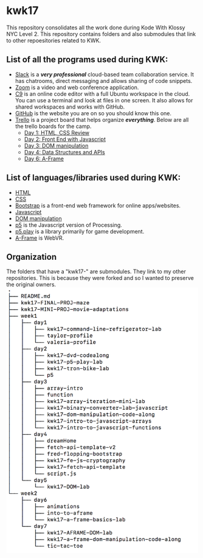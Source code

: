 # kwk17

This repository consolidates all the work done during Kode With Klossy NYC Level 2. This repository contains folders and also submodules that link to other repoesitories related to KWK.

## List of all the programs used during KWK:
  - [Slack](https://slack.com/) is a ***very professional*** cloud-based team collaboration service. It has chatrooms, direct messaging and allows sharing of code snippets. 
  - [Zoom](https://zoom.us/) is a video and web conference application. 
  - [C9](https://c9.io) is an online code editor with a full Ubuntu workspace in the cloud. You can use a terminal and look at files in one screen. It also allows for shared workspaces and works with GitHub.
  - [GitHub](https://github.com/) is the website you are on so you should know this one.
  - [Trello](https://trello.com/) is a project board that helps organize ***everything***. Below are all the trello boards for the camp.
      - [Day 1: HTML, CSS Review](https://trello.com/b/Df1y7sf6/front-end-with-js-day-1-html-css-review)
      - [Day 2: Front End with Javascript](https://trello.com/b/P5LOzKr4/front-end-with-js-day-2)
      - [Day 3: DOM manipulation](https://trello.com/b/HprG8MnP/front-end-with-js-day-3-javascript-and-dom-manipulation)
      - [Day 4: Data Structures and APIs](https://trello.com/b/NigCD4X5/front-end-with-js-day-4-data-structures-and-apis)
      - [Day 6: A-Frame](https://trello.com/b/Gsb1azq8/front-end-with-js-day-6-aframe)

## List of languages/libraries used during KWK:
  - [HTML](https://www.w3schools.com/html/) 
  - [CSS](https://www.w3schools.com/css/)
  - [Bootstrap](https://getbootstrap.com/docs/4.0/getting-started/introduction/) is a front-end web framework for online apps/websites.
  - [Javascript](https://www.w3schools.com/js/)
  - [DOM manipulation](https://developer.mozilla.org/en-US/docs/Web/API/Document_Object_Model/Introduction)
  - [p5](https://p5js.org/reference/) is the Javascript version of Processing.
  - [p5.play](http://p5play.molleindustria.org/) is a library primarily for game development.
  - [A-Frame](https://aframe.io/docs/0.6.0/introduction/) is WebVR.
 
Organization
------
The folders that have a "kwk17-" are submodules. They link to my other repositories. This is because they were forked and so I wanted to preserve the original owners. 
![there should be a tree diagram here](https://github.com/clei1/kwk17/blob/master/repoOutline.png "tree")

